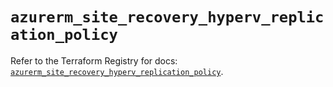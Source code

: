 # `azurerm_site_recovery_hyperv_replication_policy`

Refer to the Terraform Registry for docs: [`azurerm_site_recovery_hyperv_replication_policy`](https://registry.terraform.io/providers/hashicorp/azurerm/3.90.0/docs/resources/site_recovery_hyperv_replication_policy).
